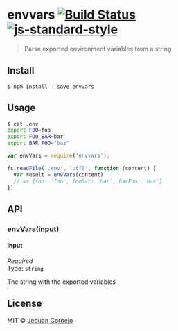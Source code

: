# envvars [![Build Status](https://travis-ci.org/jeduan/envvars.svg?branch=master)](https://travis-ci.org/jeduan/envvars) [![js-standard-style](https://img.shields.io/badge/code%20style-standard-brightgreen.svg?style=flat)](https://github.com/feross/standard)

> Parse exported environment variables from a string


## Install

```
$ npm install --save envvars
```


## Usage

```bash
$ cat .env
export FOO=foo
export FOO_BAR=bar
export BAR_FOO="baz"
```

```js
var envVars = require('envvars');

fs.readFile('.env', 'utf8', function (content) {
  var result = envVars(content)
  // => {foo: 'foo', fooBar: 'bar', barFoo: 'baz'}
})
```


## API

### envVars(input)

#### input

*Required*  
Type: `string`

The string with the exported variables

## License

MIT © [Jeduan Cornejo](https://github.com/jeduan)
